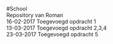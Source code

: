 #School  
Repository van Roman  
16-02-2017 Toegevoegd opdracht 1  
13-03-2017 Toegevoegd opdracht 2,3,4  
23-03-2017 Toegevoegd opdracht 5